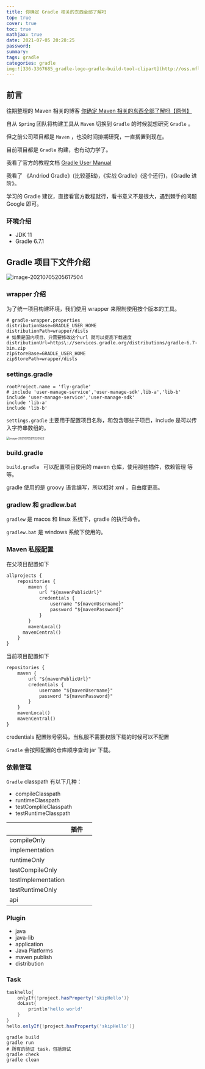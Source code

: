 ```yaml
---
title: 你确定 Gradle 相关的东西全部了解吗
top: true
cover: true
toc: true
mathjax: true
date: 2021-07-05 20:28:25
password:
summary:
tags: gradle
categories: gradle
img:![336-3367685_gradle-logo-gradle-build-tool-clipart](http://oss.mflyyou.cn/blog/20210705203206.png?author=zhangpanqin)
---
```




## 前言

往期整理的 Maven 相关的博客 [你确定 Maven 相关的东西全部了解吗【原创】](https://mp.weixin.qq.com/s/WkfW3veizz3XbtbTL50KLQ)

自从 `Spring` 团队将构建工具从 `Maven` 切换到 `Gradle` 的时候就想研究 `Gradle` 。

但之前公司项目都是 `Maven` ，也没时间排期研究，一直搁置到现在。

目前项目都是 `Gradle` 构建，也有动力学了。

我看了官方的教程文档 [Gradle User Manual](https://docs.gradle.org/current/userguide/userguide.html)

我看了 《Andriod Gradle》(比较基础)，《实战 Gradle》(这个还行)，《Gradle 进阶》。



学习的 Gradle 建议，直接看官方教程就行，看书意义不是很大，遇到棘手的问题 Google 即可。



### 环境介绍

- JDK 11
- Gradle 6.7.1



## Gradle 项目下文件介绍

![image-20210705205617504](http://oss.mflyyou.cn/blog/20210705205617.png?author=zhangpanqin)



### wrapper 介绍

为了统一项目构建环境，我们使用 wrapper 来限制使用按个版本的工具。

```properties
# gradle-wrapper.properties
distributionBase=GRADLE_USER_HOME
distributionPath=wrapper/dists
# 如果是国内项目，只需要修改这个url 就可以提高下载速度
distributionUrl=https\://services.gradle.org/distributions/gradle-6.7-bin.zip
zipStoreBase=GRADLE_USER_HOME
zipStorePath=wrapper/dists
```

### settings.gradle

```properties
rootProject.name = 'fly-gradle'
# include 'user-manage-service','user-manage-sdk',lib-a','lib-b'
include 'user-manage-service','user-manage-sdk'
include 'lib-a'
include 'lib-b'
```

`settings.gradle` 主要用于配置项目名称，和包含哪些子项目，include 是可以传入字符串数组的。



<img src="http://oss.mflyyou.cn/blog/20210705211220.png?author=zhangpanqin" alt="image-20210705211220522" style="zoom:50%;" />

### 

### build.gradle

`build.gradle ` 可以配置项目使用的 maven 仓库，使用那些插件，依赖管理 等等。

gradle 使用的是 groovy 语言编写，所以相对 xml ，自由度更高。



### gradlew 和 gradlew.bat

`gradlew` 是 macos 和 linux 系统下，gradle 的执行命令。

`gradlew.bat` 是 windows 系统下使用的。



### Maven 私服配置

在父项目配置如下

```txt
allprojects {
    repositories {
        maven {
            url "${mavenPublicUrl}"
            credentials {
                username "${mavenUsername}"
                password "${mavenPassword}"
            }
        }
        mavenLocal()
      mavenCentral()
    }
}
```

当前项目配置如下

```txt
repositories {
    maven {
        url "${mavenPublicUrl}"
        credentials {
            username "${mavenUsername}"
            password "${mavenPassword}"
        }
    }
    mavenLocal()
    mavenCentral()
}
```

credentials 配置账号密码，当私服不需要权限下载的时候可以不配置

`Gradle` 会按照配置的仓库顺序查询 jar 下载。



### 依赖管理

`Gradle` classpath 有以下几种：

- compileClasspath
- runtimeClasspath
- testComplileClasspath
- testRuntimeClasspath

|                    | 插件 |      |
| ------------------ | ---- | ---- |
| compileOnly        |      |      |
| implementation     |      |      |
| runtimeOnly        |      |      |
| testCompileOnly    |      |      |
| testImplementation |      |      |
| testRuntimeOnly    |      |      |
| api                |      |      |



### Plugin

- java
- java-lib
- application
- Java Platforms
- maven publish
- distribution

### Task

```groovy
taskhello{
    onlyIf{!project.hasProperty('skipHello')}
    doLast{
        println'hello world'
    }
}
hello.onlyIf{!project.hasProperty('skipHello')}
```



```shell
gradle build
gradle run 
# 所有的验证 task，包括测试
gradle check
gradle clean
```

